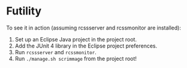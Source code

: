 Futility
========

To see it in action (assuming rcssserver and rcssmonitor are installed):

1. Set up an Eclipse Java project in the project root.
2. Add the JUnit 4 library in the Eclipse project preferences.
3. Run `rcssserver` and `rcssmonitor`.
4. Run `./manage.sh scrimmage` from the project root!
